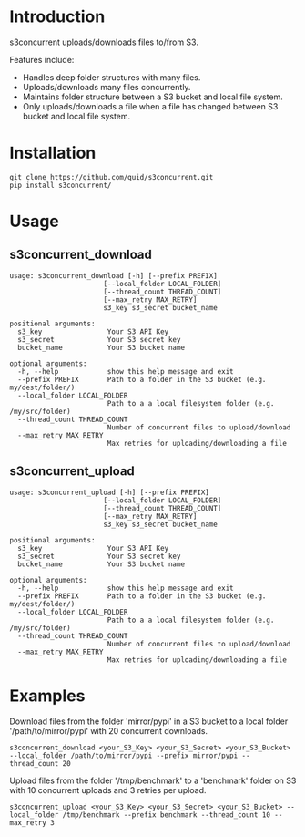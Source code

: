 # Introduction

s3concurrent uploads/downloads files to/from S3. 

Features include:

* Handles deep folder structures with many files.  
* Uploads/downloads many files concurrently.
* Maintains folder structure between a S3 bucket and local file system.
* Only uploads/downloads a file when a file has changed between S3 bucket and
local file system.

# Installation

```
git clone https://github.com/quid/s3concurrent.git
pip install s3concurrent/
```

# Usage

## s3concurrent_download

    usage: s3concurrent_download [-h] [--prefix PREFIX]
                           [--local_folder LOCAL_FOLDER]
                           [--thread_count THREAD_COUNT]
                           [--max_retry MAX_RETRY]
                           s3_key s3_secret bucket_name

    positional arguments:
      s3_key                Your S3 API Key
      s3_secret             Your S3 secret key
      bucket_name           Your S3 bucket name

    optional arguments:
      -h, --help            show this help message and exit
      --prefix PREFIX       Path to a folder in the S3 bucket (e.g. my/dest/folder/)
      --local_folder LOCAL_FOLDER
                            Path to a a local filesystem folder (e.g. /my/src/folder)
      --thread_count THREAD_COUNT
                            Number of concurrent files to upload/download
      --max_retry MAX_RETRY
                            Max retries for uploading/downloading a file

## s3concurrent_upload

    usage: s3concurrent_upload [-h] [--prefix PREFIX]
                           [--local_folder LOCAL_FOLDER]
                           [--thread_count THREAD_COUNT]
                           [--max_retry MAX_RETRY]
                           s3_key s3_secret bucket_name

    positional arguments:
      s3_key                Your S3 API Key
      s3_secret             Your S3 secret key
      bucket_name           Your S3 bucket name

    optional arguments:
      -h, --help            show this help message and exit
      --prefix PREFIX       Path to a folder in the S3 bucket (e.g. my/dest/folder/)
      --local_folder LOCAL_FOLDER
                            Path to a a local filesystem folder (e.g. /my/src/folder)
      --thread_count THREAD_COUNT
                            Number of concurrent files to upload/download
      --max_retry MAX_RETRY
                            Max retries for uploading/downloading a file


# Examples

Download files from the folder 'mirror/pypi' in a S3 bucket to a local folder 
'/path/to/mirror/pypi' with 20 concurrent downloads.


```
s3concurrent_download <your_S3_Key> <your_S3_Secret> <your_S3_Bucket> --local_folder /path/to/mirror/pypi --prefix mirror/pypi --thread_count 20
```

Upload files from the folder '/tmp/benchmark' to a 'benchmark' folder on S3 with 
10 concurrent uploads and 3 retries per upload.

```
s3concurrent_upload <your_S3_Key> <your_S3_Secret> <your_S3_Bucket> --local_folder /tmp/benchmark --prefix benchmark --thread_count 10 --max_retry 3
```

